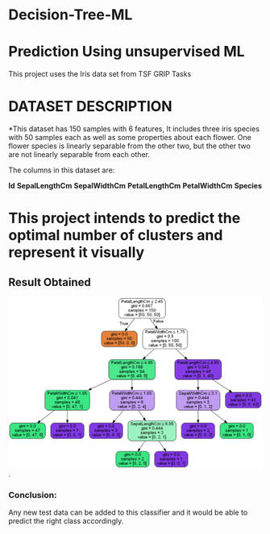 # Decision-Tree-ML
# Prediction Using unsupervised ML
This project uses the Iris data set from TSF GRIP Tasks

# DATASET DESCRIPTION

*This dataset has 150 samples with 6 features, It includes three iris species with 50 samples each as well as some properties about each flower. One flower species is linearly separable from the other two, but the other two are not linearly separable from each other.

The columns in this dataset are:

**Id**
**SepalLengthCm**
**SepalWidthCm**
**PetalLengthCm**
**PetalWidthCm**
**Species**

# This project intends to predict the optimal number of clusters and represent it visually

## Result Obtained

![Visualize_Graph](Dtgraph.png).

### Conclusion:
Any new test data can be added to this classifier and it would be able to predict the right class accordingly.
